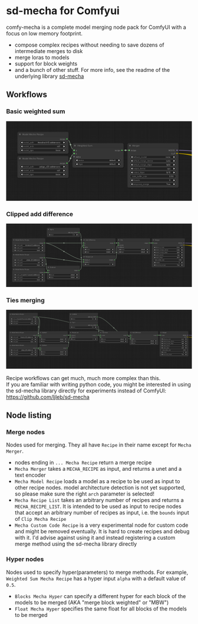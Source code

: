 # sd-mecha for Comfyui

comfy-mecha is a complete model merging node pack for ComfyUI with a focus on low memory footprint.  
- compose complex recipes without needing to save dozens of intermediate merges to disk
- merge loras to models
- support for block weights
- and a bunch of other stuff. For more info, see the readme of the underlying library [sd-mecha](https://github.com/ljleb/sd-mecha)

## Workflows

### Basic weighted sum

![resources/weighted_sum.png](resources/weighted_sum.png)

### Clipped add difference

![resources/clipped_add_difference.png](resources/clipped_add_difference.png)

### Ties merging

![resources/ties_merging.png](resources/ties_merging.png)

Recipe workflows can get much, much more complex than this.  
If you are familiar with writing python code, you might be interested in using the sd-mecha library directly for experiments instead of ComfyUI: https://github.com/ljleb/sd-mecha

## Node listing

### Merge nodes

Nodes used for merging. They all have `Recipe` in their name except for `Mecha Merger`.

- nodes ending in `... Mecha Recipe` return a merge recipe
- `Mecha Merger` takes a `MECHA_RECIPE` as input, and returns a unet and a text encoder
- `Mecha Model Recipe` loads a model as a recipe to be used as input to other recipe nodes. model architecture detection is not yet supported, so please make sure the right `arch` parameter is selected!
- `Mecha Recipe List` takes an arbitrary number of recipes and returns a `MECHA_RECIPE_LIST`. It is intended to be used as input to recipe nodes that accept an arbitrary number of recipes as input, i.e. the `bounds` input of `Clip Mecha Recipe`
- `Mecha Custom Code Recipe` is a very experimental node for custom code and might be removed eventually. It is hard to create recipes and debug with it. I'd advise against using it and instead registering a custom merge method using the sd-mecha library directly

### Hyper nodes

Nodes used to specify hyper(parameters) to merge methods. For example, `Weighted Sum Mecha Recipe` has a hyper input `alpha` with a default value of `0.5`.

- `Blocks Mecha Hyper` can specify a different hyper for each block of the models to be merged (AKA "merge block weighted" or "MBW")
- `Float Mecha Hyper` specifies the same float for all blocks of the models to be merged
